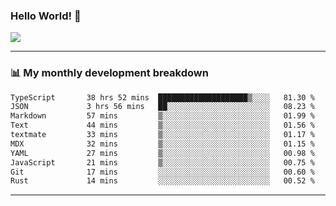 ### Hello World! 👋

<a>
  <img align="center" src="https://github-readme-stats.vercel.app/api?username=megatunger&count_private=true&include_all_commits=true&bg_color=30,56CCF2,2F80ED&title_color=fff&text_color=fff" />
</a>

------
### 📊 My monthly development breakdown

<!--START_SECTION:waka-->

```txt
TypeScript       38 hrs 52 mins  ████████████████████▒░░░░   81.30 %
JSON             3 hrs 56 mins   ██░░░░░░░░░░░░░░░░░░░░░░░   08.23 %
Markdown         57 mins         ▒░░░░░░░░░░░░░░░░░░░░░░░░   01.99 %
Text             44 mins         ▒░░░░░░░░░░░░░░░░░░░░░░░░   01.56 %
textmate         33 mins         ▒░░░░░░░░░░░░░░░░░░░░░░░░   01.17 %
MDX              32 mins         ▒░░░░░░░░░░░░░░░░░░░░░░░░   01.15 %
YAML             27 mins         ▒░░░░░░░░░░░░░░░░░░░░░░░░   00.98 %
JavaScript       21 mins         ▒░░░░░░░░░░░░░░░░░░░░░░░░   00.75 %
Git              17 mins         ░░░░░░░░░░░░░░░░░░░░░░░░░   00.60 %
Rust             14 mins         ░░░░░░░░░░░░░░░░░░░░░░░░░   00.52 %
```

<!--END_SECTION:waka-->

------
